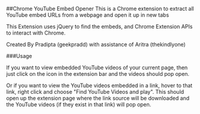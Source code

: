 ##Chrome YouTube Embed Opener
This is a Chrome extension to extract all YouTube embed URLs from a webpage and open it up in new tabs

This Extension uses jQuery to find the embeds, and Chrome Extension APIs to interact with Chrome.

Created By Pradipta (geekpradd) with assistance of Aritra (thekindlyone)

###Usage

If you want to view embedded YouTube videos of your current page, then just click on the icon in the extension bar and the videos should pop open.

Or if you want to view the YouTube videos embedded in a link, hover to that link, right click and choose "Find YouTube Videos and play". This should open up the extension page where the link source will be downloaded and the YouTube videos (if they exist in that link) will pop open.
